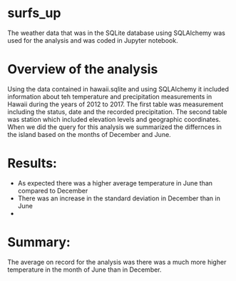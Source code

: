 # surfs_up
The weather data that was in the SQLite database using SQLAlchemy was used for the analysis and was coded in Jupyter notebook. 

# Overview of the analysis
Using the data contained in hawaii.sqlite and using SQLAlchemy it included information about teh temperature and precipitation measurements in Hawaii during the years of 2012 to 2017. The first table was measurement including the status, date and the recorded precipitation. The second table was station which included elevation levels and geographic coordinates. When we did the query for this analysis we summarized the differnces in the island based on the months of December and June. 

# Results: 
- As expected there was a higher average temperature in June than compared to December 
- There was an increase in the standard deviation in December than in June 
- 

# Summary:
The average on record for the analysis was there was a much more higher temperature in the month of June than in December. 
